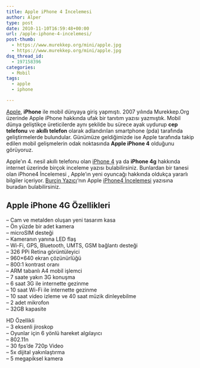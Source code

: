 ```yaml
---
title: Apple iPhone 4 İncelemesi
author: Alper
type: post
date: 2010-11-10T16:59:48+00:00
url: /apple-iphone-4-incelemesi/
post-thumb:
  - https://www.murekkep.org/mini/apple.jpg
  - https://www.murekkep.org/mini/apple.jpg
dsq_thread_id:
  - 197158396
categories:
  - Mobil
tags:
  - apple
  - iphone

---
```

<a href="http://www.apple.com/tr/" target="_blank">Apple</a>, **iPhone** ile mobil dünyaya giriş yapmıştı. 2007 yılında Murekkep.Org üzerinde Apple iPhone hakkında ufak bir tanıtım yazısı yazmıştık. Mobil dünya geliştikçe üreticilerde aynı şekilde bu sürece ayak uydurup **cep telefonu** ve **akıllı telefon** olarak adlandırılan smartphone (pda) tarafında geliştirmelerde bulundular. Günümüze geldiğimizde ise Apple tarafında takip edilen mobil gelişmelerin odak noktasında **Apple iPhone 4** olduğunu görüyoruz. 

Apple&#8217;ın 4. nesil akıllı telefonu olan <a href="http://www.apple.com/tr/iphone/" target="_blank">iPhone 4</a> ya da **iPhone 4g** hakkında internet üzerinde birçok inceleme yazısı bulabilirsiniz. Bunlardan bir tanesi olan iPhone4 İncelemesi , Apple&#8217;ın yeni oyuncağı hakkında oldukça yararlı bilgiler içeriyor. <a href="http://www.burcinyazici.com" target="_blank">Burçin Yazıcı</a>&#8216;nın Apple <a href="http://www.burcinyazici.com/iphone4-incelemesi-464.html" target="_blank">iPhone4 İncelemesi</a> yazısına buradan bulabilirsiniz. 

## Apple iPhone 4G Özellikleri

&#8211; Cam ve metalden oluşan yeni tasarım kasa  
&#8211; Ön yüzde bir adet kamera  
&#8211; microSIM desteği  
&#8211; Kameranın yanına LED flaş  
&#8211; Wi-Fi, GPS, Bluetooth, UMTS, GSM bağlantı desteği  
&#8211; 326 PPi Retina görüntüleyici  
&#8211; 960&#215;640 ekran çözünürlüğü  
&#8211; 800:1 kontrast oranı  
&#8211; ARM tabanlı A4 mobil işlemci  
&#8211; 7 saate yakın 3G konuşma  
&#8211; 6 saat 3G ile internette gezinme  
&#8211; 10 saat Wi-Fi ile internette gezinme  
&#8211; 10 saat video izleme ve 40 saat müzik dinleyebilme  
&#8211; 2 adet mikrofon  
&#8211; 32GB kapasite

HD Özellikli  
&#8211; 3 eksenli jiroskop  
&#8211; Oyunlar için 6 yönlü hareket algılayıcı  
&#8211; 802.11n  
&#8211; 30 fps&#8217;de 720p Video  
&#8211; 5x dijital yakınlaştırma  
&#8211; 5 megapiksel kamera